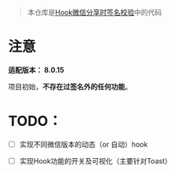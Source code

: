> 本仓库是[Hook微信分享时签名校验](https://blog.icespite.top/archives/105)中的代码

# 注意

**适配版本： 8.0.15**

项目初始，**不存在过签名外的任何功能**。

# TODO：

- [ ] 实现不同微信版本的动态（or 自动）hook

- [ ] 实现Hook功能的开关及可视化（主要针对Toast）

